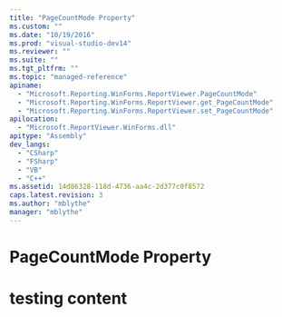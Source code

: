 ```yaml
---
title: "PageCountMode Property"
ms.custom: ""
ms.date: "10/19/2016"
ms.prod: "visual-studio-dev14"
ms.reviewer: ""
ms.suite: ""
ms.tgt_pltfrm: ""
ms.topic: "managed-reference"
apiname: 
  - "Microsoft.Reporting.WinForms.ReportViewer.PageCountMode"
  - "Microsoft.Reporting.WinForms.ReportViewer.get_PageCountMode"
  - "Microsoft.Reporting.WinForms.ReportViewer.set_PageCountMode"
apilocation: 
  - "Microsoft.ReportViewer.WinForms.dll"
apitype: "Assembly"
dev_langs: 
  - "CSharp"
  - "FSharp"
  - "VB"
  - "C++"
ms.assetid: 14d86328-118d-4736-aa4c-2d377c0f8572
caps.latest.revision: 3
ms.author: "mblythe"
manager: "mblythe"
---
```

# PageCountMode Property
# testing content